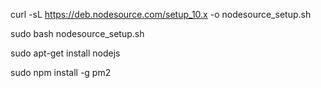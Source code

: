 


curl -sL https://deb.nodesource.com/setup_10.x -o nodesource_setup.sh



sudo bash nodesource_setup.sh



sudo apt-get install nodejs



sudo npm install -g pm2

